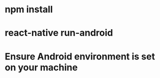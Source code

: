 <!-- INSTALL NODEMODULES COMMAND-->
# npm install

 <!--RUN APPLICATIION COMMAND  -->
 # react-native run-android

 # Ensure Android environment is set on your machine